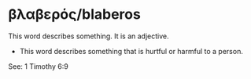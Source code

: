 # βλαβερός/blaberos
This word describes something. It is an adjective.

* This word describes something that is hurtful or harmful to a person. 

See: 1 Timothy 6:9
